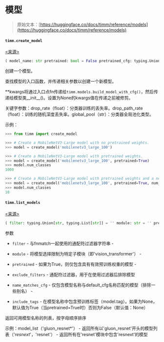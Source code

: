 # 模型

> 原始文本：[https://huggingface.co/docs/timm/reference/models](https://huggingface.co/docs/timm/reference/models)

#### `timm.create_model`

[<来源>](https://github.com/huggingface/pytorch-image-models/blob/v0.9.12/timm/models/_factory.py#L38)

```py
( model_name: str pretrained: bool = False pretrained_cfg: typing.Union[str, typing.Dict[str, typing.Any], timm.models._pretrained.PretrainedCfg, NoneType] = None pretrained_cfg_overlay: typing.Union[typing.Dict[str, typing.Any], NoneType] = None checkpoint_path: str = '' scriptable: typing.Optional[bool] = None exportable: typing.Optional[bool] = None no_jit: typing.Optional[bool] = None **kwargs )
```

创建一个模型。

查找模型的入口函数，并传递相关参数以创建一个新模型。

**kwargs将通过入口点fn传递给`timm.models.build_model_with_cfg()`，然后传递给模型类__init__()。设置为None的kwargs值在传递之前被修剪。

关键字参数：drop_rate（float）：分类器训练的丢失率。drop_path_rate（float）：训练的随机深度丢失率。global_pool（str）：分类器全局池化类型。

示例：

```py
>>> from timm import create_model

>>> # Create a MobileNetV3-Large model with no pretrained weights.
>>> model = create_model('mobilenetv3_large_100')

>>> # Create a MobileNetV3-Large model with pretrained weights.
>>> model = create_model('mobilenetv3_large_100', pretrained=True)
>>> model.num_classes
1000

>>> # Create a MobileNetV3-Large model with pretrained weights and a new head with 10 classes.
>>> model = create_model('mobilenetv3_large_100', pretrained=True, num_classes=10)
>>> model.num_classes
10
```

#### `timm.list_models`

[<来源>](https://github.com/huggingface/pytorch-image-models/blob/v0.9.12/timm/models/_registry.py#L185)

```py
( filter: typing.Union[str, typing.List[str]] = '' module: str = '' pretrained: bool = False exclude_filters: typing.Union[str, typing.List[str]] = '' name_matches_cfg: bool = False include_tags: typing.Optional[bool] = None )
```

参数

+   `filter` - 与fnmatch一起使用的通配符过滤器字符串 -

+   `module` - 将模型选择限制为特定子模块（即'vision_transformer'） -

+   `pretrained` - 如果为True，则仅包含具有有效预训练权重的模型 -

+   `exclude_filters` - 通配符过滤器，用于在使用过滤器后排除模型

+   `name_matches_cfg` - 仅包含模型名称与default_cfg名称匹配的模型（排除一些别名） -

+   `include_tags` - 在模型名称中包含预训练标签（model.tag）。如果为None，默认值为True（当pretrained=True时）否则为False（默认值：None）

返回可用模型名称的列表，按字母顺序排序

示例：model_list（'gluon_resnet*'） - 返回所有以'gluon_resnet'开头的模型列表（'*resnext*'，'resnet'） - 返回所有在'resnet'模块中包含'resnext'的模型
